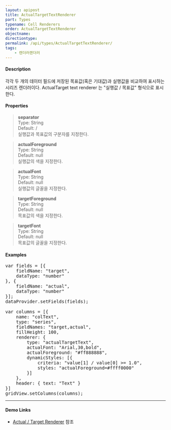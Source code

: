 ```yaml
---
layout: apipost
title: ActualTargetTextRenderer
part: Types
typename: Cell Renderers
order: ActualTargetTextRenderer
objectname: 
directiontype: 
permalink: /api/types/ActualTargetTextRenderer/
tags:
    - 렌더러랜더러
---
```


#### Description

각각 두 개의 데이터 필드에 저장된 목표값(혹은 기대값)과 실행값을 비교하여 표시하는 시리즈 렌더러이다. 
ActualTarget text renderer 는 "실행값 / 목표값" 형식으로 표시한다.

#### Properties

> **separator**  
> Type: String  
> Default: /  
> 실행값과 목표값의 구분자를 지정한다.  

> **actualForeground**  
> Type: String  
> Default: null  
> 실행값의 색을 지정한다.  

> **actualFont**  
> Type: String  
> Default: null  
> 실행값의 글꼴을 지정한다.  

> **targetForeground**  
> Type: String  
> Default: null  
> 목표값의 색을 지정한다.  

> **targetFont**  
> Type: String  
> Default: null  
> 목표값의 글꼴을 지정한다.  


#### Examples   

<pre class="prettyprint">
var fields = [{
    fieldName: "target",
    dataType: "number"
}, {
    fieldName: "actual",
    dataType: "number"
}];
dataProvider.setFields(fields);

var columns = [{
    name: "colText",
    type: "series",
    fieldNames: "target,actual",
    fillHeight: 100,
    renderer: {
        type: "actualTargetText",
        actualFont: "Arial,30,bold",
        actualForeground: "#ff888888",
        dynamicStyles: [{
            criteria: "value[1] / value[0] >= 1.0",
            styles: "actualForeground=#ffff0000"
        }]
    },
    header: { text: "Text" }
}]
gridView.setColumns(columns);
</pre>

---

#### Demo Links

* [Actual / Target Renderer](http://demo.realgrid.com/Series/ActualTargetRenderer/) 참조  
